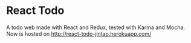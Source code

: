 # React Todo
A todo web made with React and Redux, tested with Karma and Mocha. Now is hosted on http://react-todo-jintao.herokuapp.com/
